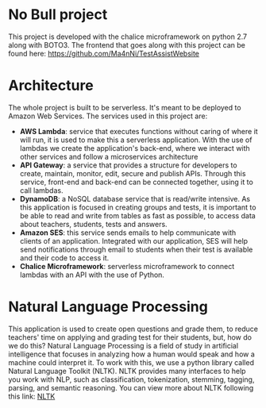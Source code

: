 # No Bull project
This project is developed with the chalice microframework on python 2.7 along with BOTO3.
The frontend that goes along with this project can be found here: https://github.com/Ma4nNi/TestAssistWebsite  
  
# Architecture  
The whole project is built to be serverless. It's meant to be deployed to Amazon Web Services. 
The services used in this project are:  
- **AWS Lambda**: service that executes functions without caring of where it will run, it is used to make this a serverless application. With the use of lambdas we create the application's back-end, where we interact with other services and follow a microservices architecture
- **API Gateway**:  a service that provides a structure for developers to create, maintain, monitor, edit, secure and publish APIs. Through this service, front-end and back-end can be connected together, using it to call lambdas.
- **DynamoDB**:  a NoSQL database service that is read/write intensive. As this application is focused in creating groups and tests, it is important to be able to read and write from tables as fast as possible, to access data about teachers, students, tests and answers.
- **Amazon SES**:  this service sends emails to help communicate with clients of an application. Integrated with our application, SES will help send notifications through email to students when their test is available and their code to access it.
- **Chalice Microframework**: serverless microframework to connect lambdas with an API with the use of Python.

# Natural Language Processing
This application is used to create open questions and grade them, to reduce teachers' time on applying and grading test for their students, but, how do we do this?
Natural Language Processing is a field of study in artificial intelligence that focuses in analyzing how a human would speak and how a machine could interpret it. To work with this, we use a python library called Natural Language Toolkit (NLTK).
NLTK provides many interfaces to help you work with NLP, such as classification, tokenization, stemming, tagging, parsing, and semantic reasoning.
You can view more about NLTK following this link: [NLTK](http://www.nltk.org/)
